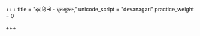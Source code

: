 +++
title = "इदं हि नो - घृतसूक्तम्"
unicode_script = "devanagari"
practice_weight = 0

+++
<div class="js_include" url="/vedAH/sAma/paravastu-saama/devaH/indraH/idaM-hi-no-ojasA-ghRtasUktam/"  newLevelForH1="1" includeTitle="false"> </div>